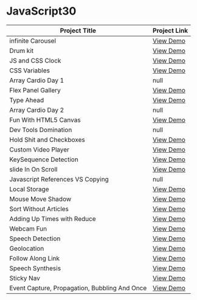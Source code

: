 # JavaScript30

| Project Title         | Project Link                                            |
| --------------------- | ------------------------------------------------------- |
| infinite Carousel      | [View Demo](https://Danji-ya.github.io/JS_javascript30/00-infiniteCarousel/)  |
| Drum kit       | [View Demo](https://Danji-ya.github.io/JS_javascript30/01-DrumKit/)  |
| JS and CSS Clock       | [View Demo](https://Danji-ya.github.io/JS_javascript30/02-JSandCSSClock/)  |
| CSS Variables       | [View Demo](https://Danji-ya.github.io/JS_javascript30/03-CSSVariables/)  |
| Array Cardio Day 1       | null  |
| Flex Panel Gallery       | [View Demo](https://Danji-ya.github.io/JS_javascript30/05-FlexPanelGallery/)  |
| Type Ahead       | [View Demo](https://Danji-ya.github.io/JS_javascript30/06-TypeAhead/)  |
| Array Cardio Day 2       | null  |
| Fun With HTML5 Canvas      | [View Demo](https://Danji-ya.github.io/JS_javascript30/08-FunWithHTML5Canvas/)  |
| Dev Tools Domination      | null  |
| Hold Shit and Checkboxes      | [View Demo](https://Danji-ya.github.io/JS_javascript30/10-HoldShitandCheckboxes/)  |
| Custom Video Player     | [View Demo](https://Danji-ya.github.io/JS_javascript30/11-CustomVideoPlayer/)  |
| KeySequence Detection    | [View Demo](https://Danji-ya.github.io/JS_javascript30/12-KeySequenceDetection/)  |
| slide In On Scroll    | [View Demo](https://Danji-ya.github.io/JS_javascript30/13-slideInOnScroll/)  |
| Javascript References VS Copying    | null |
| Local Storage   | [View Demo](https://Danji-ya.github.io/JS_javascript30/15-LocalStorage/)  |
| Mouse Move Shadow   | [View Demo](https://Danji-ya.github.io/JS_javascript30/16-MouseMoveShadow/)  |
| Sort Without Articles   | [View Demo](https://Danji-ya.github.io/JS_javascript30/17-SortWithoutArticles/)  |
| Adding Up Times with Reduce   | [View Demo](https://Danji-ya.github.io/JS_javascript30/18-AddingUpTimeswithReduce/)  |
| Webcam Fun   | [View Demo](https://Danji-ya.github.io/JS_javascript30/19-WebcamFun/)  |
| Speech Detection   | [View Demo](https://Danji-ya.github.io/JS_javascript30/20-SpeechDetection/)  |
| Geolocation   | [View Demo](https://Danji-ya.github.io/JS_javascript30/21-Geolocation/)  |
| Follow Along Link   | [View Demo](https://Danji-ya.github.io/JS_javascript30/22-FollowAlongLink/)  |
| Speech Synthesis   | [View Demo](https://Danji-ya.github.io/JS_javascript30/23-SpeechSynthesis/)  |
| Sticky Nav   | [View Demo](https://Danji-ya.github.io/JS_javascript30/24-StickyNav/)  |
| Event Capture, Propagation, Bubbling And Once | [View Demo](https://Danji-ya.github.io/JS_javascript30/25-EventCapture,Propagation,BubblingAndOnce/)  |
